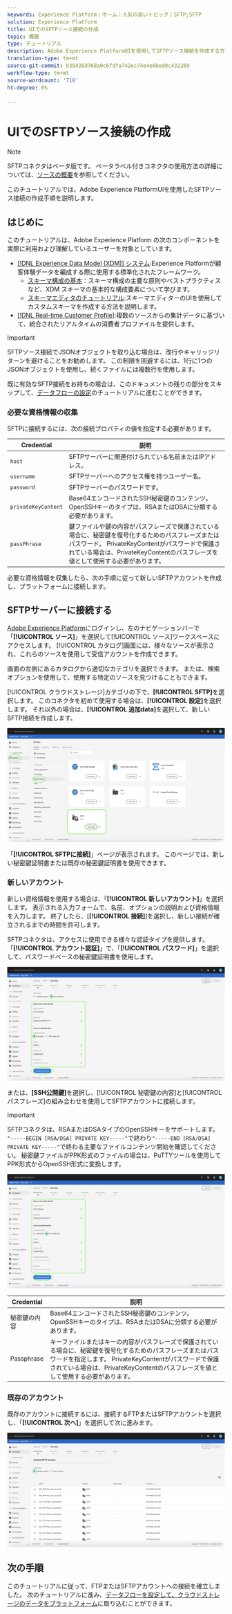 ```yaml
---
keywords: Experience Platform；ホーム；人気の高いトピック；SFTP;SFTP
solution: Experience Platform
title: UIでのSFTPソース接続の作成
topic: 概要
type: チュートリアル
description: Adobe Experience PlatformUIを使用してSFTPソース接続を作成する方法を説明します。
translation-type: tm+mt
source-git-commit: b39426d768a0c6fdfa742ec74e4e0bed9c432269
workflow-type: tm+mt
source-wordcount: '718'
ht-degree: 6%

---
```



# UIでのSFTPソース接続の作成

>[!NOTE]
>
>SFTPコネクタはベータ版です。 ベータラベル付きコネクタの使用方法の詳細については、[ソースの概要](../../../../home.md#terms-and-conditions)を参照してください。

このチュートリアルでは、Adobe Experience PlatformUIを使用したSFTPソース接続の作成手順を説明します。

## はじめに

このチュートリアルは、Adobe Experience Platform の次のコンポーネントを実際に利用および理解しているユーザーを対象としています。

* [[!DNL Experience Data Model (XDM)] システム](../../../../../xdm/home.md):Experience Platformが顧客体験データを編成する際に使用する標準化されたフレームワーク。
   * [スキーマ構成の基本](../../../../../xdm/schema/composition.md)：スキーマ構成の主要な原則やベストプラクティスなど、XDM スキーマの基本的な構成要素について学びます。
   * [スキーマエディタのチュートリアル](../../../../../xdm/tutorials/create-schema-ui.md):スキーマエディターのUIを使用してカスタムスキーマを作成する方法を説明します。
* [[!DNL Real-time Customer Profile]](../../../../../profile/home.md):複数のソースからの集計データに基づいて、統合されたリアルタイムの消費者プロファイルを提供します。

>[!IMPORTANT]
>
>SFTPソース接続でJSONオブジェクトを取り込む場合は、改行やキャリッジリターンを避けることをお勧めします。 この制限を回避するには、1行に1つのJSONオブジェクトを使用し、続くファイルには複数行を使用します。

既に有効なSFTP接続をお持ちの場合は、このドキュメントの残りの部分をスキップして、[データフローの設定](../../dataflow/batch/cloud-storage.md)のチュートリアルに進むことができます。

### 必要な資格情報の収集

SFTPに接続するには、次の接続プロパティの値を指定する必要があります。

| Credential | 説明 |
| ---------- | ----------- |
| `host` | SFTPサーバーに関連付けられている名前またはIPアドレス。 |
| `username` | SFTPサーバーへのアクセス権を持つユーザー名。 |
| `password` | SFTPサーバーのパスワードです。 |
| `privateKeyContent` | Base64エンコードされたSSH秘密鍵のコンテンツ。 OpenSSHキーのタイプは、RSAまたはDSAに分類する必要があります。 |
| `passPhrase` | 鍵ファイルや鍵の内容がパスフレーズで保護されている場合に、秘密鍵を復号化するためのパスフレーズまたはパスワード。 PrivateKeyContentがパスワードで保護されている場合は、PrivateKeyContentのパスフレーズを値として使用する必要があります。 |

必要な資格情報を収集したら、次の手順に従って新しいSFTPアカウントを作成し、プラットフォームに接続します。

## SFTPサーバーに接続する

[Adobe Experience Platform](https://platform.adobe.com)にログインし、左のナビゲーションバーで「**[!UICONTROL ソース]**」を選択して[!UICONTROL ソース]ワークスペースにアクセスします。 [!UICONTROL カタログ]画面には、様々なソースが表示され、これらのソースを使用して受信アカウントを作成できます。

画面の左側にあるカタログから適切なカテゴリを選択できます。 または、検索オプションを使用して、使用する特定のソースを見つけることもできます。

[!UICONTROL クラウドストレージ]カテゴリの下で、**[!UICONTROL SFTP]**&#x200B;を選択します。 このコネクタを初めて使用する場合は、**[!UICONTROL 設定]**&#x200B;を選択します。 それ以外の場合は、**[!UICONTROL 追加data]**&#x200B;を選択して、新しいSFTP接続を作成します。

![カタログ](../../../../images/tutorials/create/sftp/catalog.png)

「**[!UICONTROL SFTPに接続]**」ページが表示されます。 このページでは、新しい秘密鍵証明書または既存の秘密鍵証明書を使用できます。

### 新しいアカウント

新しい資格情報を使用する場合は、「**[!UICONTROL 新しいアカウント]**」を選択します。 表示される入力フォームで、名前、オプションの説明および資格情報を入力します。 終了したら、[**[!UICONTROL 接続]**]を選択し、新しい接続が確立されるまでの時間を許可します。

SFTPコネクタは、アクセスに使用できる様々な認証タイプを提供します。 「**[!UICONTROL アカウント認証]**」で、「**[!UICONTROL パスワード]**」を選択して、パスワードベースの秘密鍵証明書を使用します。

![connect-password](../../../../images/tutorials/create/sftp/password.png)

または、**[SSH公開鍵]**&#x200B;を選択し、[!UICONTROL 秘密鍵の内容]と[!UICONTROL パスフレーズ]の組み合わせを使用してSFTPアカウントに接続します。

>[!IMPORTANT]
>
>SFTPコネクタは、RSAまたはDSAタイプのOpenSSHキーをサポートします。 `"-----BEGIN [RSA/DSA] PRIVATE KEY-----"`で終わり`"-----END [RSA/DSA] PRIVATE KEY-----"`で終わる主要なファイルコンテンツ開始を確認してください。 秘密鍵ファイルがPPK形式のファイルの場合は、PuTTYツールを使用してPPK形式からOpenSSH形式に変換します。

![connect-ssh](../../../../images/tutorials/create/sftp/ssh.png)

| Credential | 説明 |
| ---------- | ----------- |
| 秘密鍵の内容 | Base64エンコードされたSSH秘密鍵のコンテンツ。 OpenSSHキーのタイプは、RSAまたはDSAに分類する必要があります。 |
| Passphrase | キーファイルまたはキーの内容がパスフレーズで保護されている場合に、秘密鍵を復号化するためのパスフレーズまたはパスワードを指定します。 PrivateKeyContentがパスワードで保護されている場合は、PrivateKeyContentのパスフレーズを値として使用する必要があります。 |

### 既存のアカウント

既存のアカウントに接続するには、接続するFTPまたはSFTPアカウントを選択し、「**[!UICONTROL 次へ]**」を選択して次に進みます。

![既存の](../../../../images/tutorials/create/sftp/existing.png)

## 次の手順

このチュートリアルに従って、FTPまたはSFTPアカウントへの接続を確立しました。 次のチュートリアルに進み、[データフローを設定して、クラウドストレージのデータをプラットフォーム](../../dataflow/batch/cloud-storage.md)に取り込むことができます。